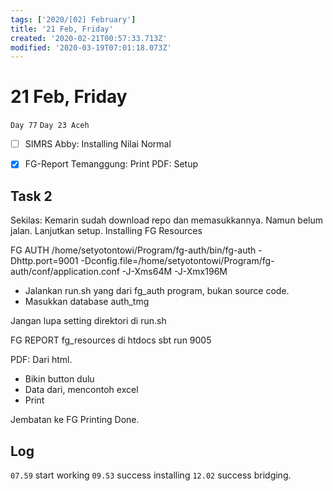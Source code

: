 ```yaml
---
tags: ['2020/[02] February']
title: '21 Feb, Friday'
created: '2020-02-21T00:57:33.713Z'
modified: '2020-03-19T07:01:18.073Z'
---
```


# 21 Feb, Friday

`Day 77`
`Day 23 Aceh`

- [ ] SIMRS Abby: Installing Nilai Normal
- [x] FG-Report Temanggung: Print PDF: Setup


## Task 2
Sekilas:
Kemarin sudah download repo dan memasukkannya. Namun belum jalan. Lanjutkan setup.
Installing FG Resources

FG AUTH
/home/setyotontowi/Program/fg-auth/bin/fg-auth -Dhttp.port=9001 -Dconfig.file=/home/setyotontowi/Program/fg-auth/conf/application.conf  -J-Xms64M -J-Xmx196M

- Jalankan run.sh yang dari fg_auth program, bukan source code.
- Masukkan database auth_tmg

Jangan lupa setting direktori di run.sh

FG REPORT
fg_resources di htdocs
sbt run 9005

PDF: Dari html. 
- Bikin button dulu
- Data dari, mencontoh excel
- Print

Jembatan ke FG Printing Done.

## Log
`07.59` start working
`09.53` success installing
`12.02` success bridging.
